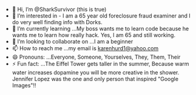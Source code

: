 - 👋 Hi, I’m @SharkSurvivor (this is true)
- 👀 I’m interested in - I am a 65 year old foreclosure fraud examiner and I do very well finding info with Dorks. 
- 🌱 I’m currently learning ...My boss wants me to learn code because he wants me to learn how really hack. Yes, I am 65 and still working. 
- 💞️ I’m looking to collaborate on ...I am a beginner
- 📫 How to reach me ...my email is karenhurd1@yahoo.com
- 😄 Pronouns: ...Everyone, Someone, Yourselves, They, Them, Their
- ⚡ Fun fact: ...The Eiffel Tower gets taller in the summer, Because warm water increases dopamine you will be more creative in the shower. Jennifer Lopez was the one and only person that inspired "Google Images"!!

<!---
SharkSurvivor/SharkSurvivor is a ✨ special ✨ repository because its `README.md` (this file) appears on your GitHub profile.
You can click the Preview link to take a look at your changes.
--->
